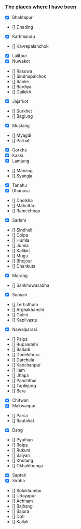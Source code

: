  ### The places where I have been

-  [x] Bhaktapur
-  [] Dhading
-  [x] Kathmandu
-  [] Kavrepalanchok
-  [x] Lalitpur
-  [x] Nuwakot
-  [] Rasuwa
-  [] Sindhupalchok
-  [] Banke
-  [] Bardiya
-  [] Dailekh
-  [x] Jajarkot
-  [] Surkhet
-  [] Baglung
-  [x] Mustang
-  [] Myagdi
-  [] Parbat
-  [x] Gorkha
-  [x] Kaski
-  [x] Lamjung
-  [] Manang
-  [] Syangja
-  [x] Tanahu
-  [x] Dhanusa
-  [] Dholkha
-  [] Mahottari
-  [] Ramechhap
-  [x] Sarlahi
-  [] Sindhuli
-  [] Dolpa
-  [] Humla
-  [] Jumla
-  [] Kalikot
-  [] Mugu
-  [] Bhojpur
-  [] Dhankuta
-  [x] Morang
-  [] Sankhuwasabha
-  [x] Sunsari
-  [] Terhathum
-  [] Arghakhanchi
-  [] Gulmi
-  [] Kapilvastu
-  [x] Nawalparasi
-  [] Palpa
-  [] Rupandehi
-  [] Baitadi
-  [] Dadeldhura
-  [] Darchula
-  [] Kanchanpur
-  [] Ilam
-  [] Jhapa
-  [] Panchthar
-  [] Taplejung
-  [] Bara
-  [x] Chitwan
-  [x] Makwanpur
-  [] Parsa
-  [] Rautahat
-  [x] Dang
-  [] Pyuthan
-  [] Rolpa
-  [] Rukum
-  [] Salyan
-  [] Khotang
-  [] Okhaldhunga
-  [x] Saptari
-  [x] Siraha
-  [] Solukhumbu
-  [] Udayapur
-  [] Achham
-  [] Bajhang
-  [] Bajura
-  [] Doti
-  [] Kailali
